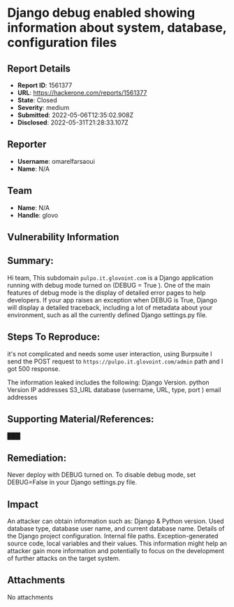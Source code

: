 # Django debug enabled showing information about system, database, configuration files

## Report Details
- **Report ID**: 1561377
- **URL**: https://hackerone.com/reports/1561377
- **State**: Closed
- **Severity**: medium
- **Submitted**: 2022-05-06T12:35:02.908Z
- **Disclosed**: 2022-05-31T21:28:33.107Z

## Reporter
- **Username**: omarelfarsaoui
- **Name**: N/A

## Team
- **Name**: N/A
- **Handle**: glovo

## Vulnerability Information
## Summary:
Hi team,
This subdomain `pulpo.it.glovoint.com` is a Django application running with debug mode turned on (DEBUG = True ).
One of the main features of debug mode is the display of detailed error pages to help developers.
If your app raises an exception when DEBUG is True, Django will display a detailed traceback, including a lot of metadata about your environment, such as all the currently defined Django settings.py file.

## Steps To Reproduce:
it's not complicated and needs some user interaction, using  Burpsuite I send the POST request to `https://pulpo.it.glovoint.com/admin` path and I got 500 response. 

The information leaked includes the following:
Django Version.
python Version
IP addresses
S3_URL
database (username, URL, type, port )
email addresses


## Supporting Material/References:
███

## Remediation:
Never deploy with DEBUG turned on.
To disable debug mode, set DEBUG=False in your Django settings.py file.

## Impact

An attacker can obtain information such as:
Django & Python version.
Used database type, database user name, and current database name.
Details of the Django project configuration.
Internal file paths.
Exception-generated source code, local variables and their values.
This information might help an attacker gain more information and potentially to focus on the development of further attacks on the target system.

## Attachments
No attachments
